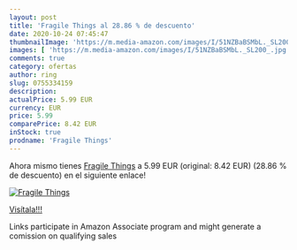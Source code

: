 ```yaml
---
layout: post
title: 'Fragile Things al 28.86 % de descuento'
date: 2020-10-24 07:45:47
thumbnailImage: 'https://m.media-amazon.com/images/I/51NZBaBSMbL._SL200_.jpg'
images: [ 'https://m.media-amazon.com/images/I/51NZBaBSMbL._SL200_.jpg' ]
comments: true
category: ofertas
author: ring
slug: 0755334159
description:
actualPrice: 5.99 EUR
currency: EUR
price: 5.99
comparePrice: 8.42 EUR
inStock: true
prodname: 'Fragile Things'
---
```


Ahora mismo tienes [Fragile Things](https://www.amazon.es/dp/0755334159/?tag=tolees-21) a 5.99 EUR (original: 8.42 EUR) (28.86 %  de descuento) en el siguiente enlace!

[![Fragile Things](https://m.media-amazon.com/images/I/51NZBaBSMbL._SL200_.jpg)](https://www.amazon.es/dp/0755334159/?tag=tolees-21)

[Visítala!!!](https://www.amazon.es/dp/0755334159/?tag=tolees-21)

Links participate in Amazon Associate program and might generate a comission on qualifying sales
